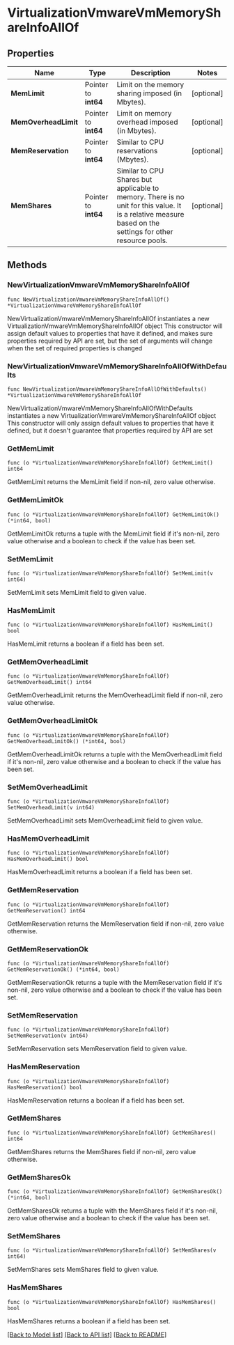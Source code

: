 # VirtualizationVmwareVmMemoryShareInfoAllOf

## Properties

Name | Type | Description | Notes
------------ | ------------- | ------------- | -------------
**MemLimit** | Pointer to **int64** | Limit on the memory sharing imposed (in Mbytes). | [optional] 
**MemOverheadLimit** | Pointer to **int64** | Limit on memory overhead imposed (in Mbytes). | [optional] 
**MemReservation** | Pointer to **int64** | Similar to CPU reservations (Mbytes). | [optional] 
**MemShares** | Pointer to **int64** | Similar to CPU Shares but applicable to memory. There is no unit for this value. It is a relative measure based on the settings for other resource pools. | [optional] 

## Methods

### NewVirtualizationVmwareVmMemoryShareInfoAllOf

`func NewVirtualizationVmwareVmMemoryShareInfoAllOf() *VirtualizationVmwareVmMemoryShareInfoAllOf`

NewVirtualizationVmwareVmMemoryShareInfoAllOf instantiates a new VirtualizationVmwareVmMemoryShareInfoAllOf object
This constructor will assign default values to properties that have it defined,
and makes sure properties required by API are set, but the set of arguments
will change when the set of required properties is changed

### NewVirtualizationVmwareVmMemoryShareInfoAllOfWithDefaults

`func NewVirtualizationVmwareVmMemoryShareInfoAllOfWithDefaults() *VirtualizationVmwareVmMemoryShareInfoAllOf`

NewVirtualizationVmwareVmMemoryShareInfoAllOfWithDefaults instantiates a new VirtualizationVmwareVmMemoryShareInfoAllOf object
This constructor will only assign default values to properties that have it defined,
but it doesn't guarantee that properties required by API are set

### GetMemLimit

`func (o *VirtualizationVmwareVmMemoryShareInfoAllOf) GetMemLimit() int64`

GetMemLimit returns the MemLimit field if non-nil, zero value otherwise.

### GetMemLimitOk

`func (o *VirtualizationVmwareVmMemoryShareInfoAllOf) GetMemLimitOk() (*int64, bool)`

GetMemLimitOk returns a tuple with the MemLimit field if it's non-nil, zero value otherwise
and a boolean to check if the value has been set.

### SetMemLimit

`func (o *VirtualizationVmwareVmMemoryShareInfoAllOf) SetMemLimit(v int64)`

SetMemLimit sets MemLimit field to given value.

### HasMemLimit

`func (o *VirtualizationVmwareVmMemoryShareInfoAllOf) HasMemLimit() bool`

HasMemLimit returns a boolean if a field has been set.

### GetMemOverheadLimit

`func (o *VirtualizationVmwareVmMemoryShareInfoAllOf) GetMemOverheadLimit() int64`

GetMemOverheadLimit returns the MemOverheadLimit field if non-nil, zero value otherwise.

### GetMemOverheadLimitOk

`func (o *VirtualizationVmwareVmMemoryShareInfoAllOf) GetMemOverheadLimitOk() (*int64, bool)`

GetMemOverheadLimitOk returns a tuple with the MemOverheadLimit field if it's non-nil, zero value otherwise
and a boolean to check if the value has been set.

### SetMemOverheadLimit

`func (o *VirtualizationVmwareVmMemoryShareInfoAllOf) SetMemOverheadLimit(v int64)`

SetMemOverheadLimit sets MemOverheadLimit field to given value.

### HasMemOverheadLimit

`func (o *VirtualizationVmwareVmMemoryShareInfoAllOf) HasMemOverheadLimit() bool`

HasMemOverheadLimit returns a boolean if a field has been set.

### GetMemReservation

`func (o *VirtualizationVmwareVmMemoryShareInfoAllOf) GetMemReservation() int64`

GetMemReservation returns the MemReservation field if non-nil, zero value otherwise.

### GetMemReservationOk

`func (o *VirtualizationVmwareVmMemoryShareInfoAllOf) GetMemReservationOk() (*int64, bool)`

GetMemReservationOk returns a tuple with the MemReservation field if it's non-nil, zero value otherwise
and a boolean to check if the value has been set.

### SetMemReservation

`func (o *VirtualizationVmwareVmMemoryShareInfoAllOf) SetMemReservation(v int64)`

SetMemReservation sets MemReservation field to given value.

### HasMemReservation

`func (o *VirtualizationVmwareVmMemoryShareInfoAllOf) HasMemReservation() bool`

HasMemReservation returns a boolean if a field has been set.

### GetMemShares

`func (o *VirtualizationVmwareVmMemoryShareInfoAllOf) GetMemShares() int64`

GetMemShares returns the MemShares field if non-nil, zero value otherwise.

### GetMemSharesOk

`func (o *VirtualizationVmwareVmMemoryShareInfoAllOf) GetMemSharesOk() (*int64, bool)`

GetMemSharesOk returns a tuple with the MemShares field if it's non-nil, zero value otherwise
and a boolean to check if the value has been set.

### SetMemShares

`func (o *VirtualizationVmwareVmMemoryShareInfoAllOf) SetMemShares(v int64)`

SetMemShares sets MemShares field to given value.

### HasMemShares

`func (o *VirtualizationVmwareVmMemoryShareInfoAllOf) HasMemShares() bool`

HasMemShares returns a boolean if a field has been set.


[[Back to Model list]](../README.md#documentation-for-models) [[Back to API list]](../README.md#documentation-for-api-endpoints) [[Back to README]](../README.md)


